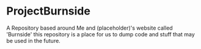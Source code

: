 # ProjectBurnside
A Repository based around Me and (placeholder)'s website called 'Burnside' this repository is a place for us to dump code and stuff that may be used in the future.
